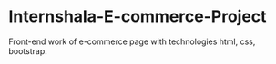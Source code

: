 # Internshala-E-commerce-Project
Front-end work of e-commerce page  with technologies html, css, bootstrap.
